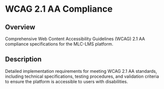 # WCAG 2.1 AA Compliance

## Overview
Comprehensive Web Content Accessibility Guidelines (WCAG) 2.1 AA compliance specifications for the MLC-LMS platform.

## Description
Detailed implementation requirements for meeting WCAG 2.1 AA standards, including technical specifications, testing procedures, and validation criteria to ensure the platform is accessible to users with disabilities.
